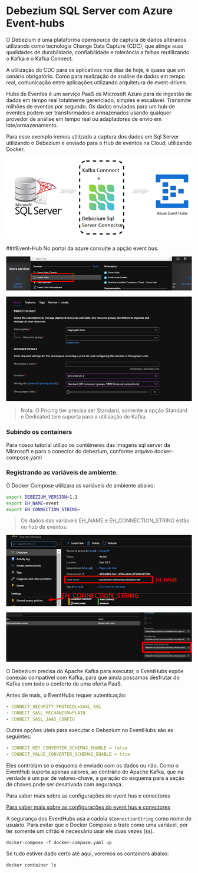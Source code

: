 # Debezium SQL Server com Azure Event-hubs

O Debezium é uma plataforma opensource de captura de dados alterados utilizando como tecnologia Change Data Capture (CDC), que atinge suas qualidades de durabilidade, confiabilidade e tolerância a falhas reutilizando o Kafka e o Kafka Connect. 

A utilização do CDC para os aplicativos nos dias de hoje, é quase que um cenário obrigatório. Como para realização de análise de dados em tempo real, comunicação entre aplicações utilizando arquitetura de event-driven.

Hubs de Eventos é um serviço PaaS da Microsoft Azure para de ingestão de dados em tempo real totalmente gerenciado, simples e escalável. Transmite milhões de eventos por segundo.
Os dados enviados para um hub de eventos podem ser transformados e armazenados usando qualquer provedor de análise em tempo real ou adaptadores de envio em lote/armazenamento.

Para esse exemplo iremos utilizado a captura dos dados em Sql Server utilizando o Debezium e enviado para o Hub de eventos na Cloud, utilizando Docker.

![Arquitetura](https://raw.githubusercontent.com/nandorsilva/debezium-sql-azure-event-hubs/master/doc/arquitetura.png "Arquitetura")

###Event-Hub
No portal da azure consulte a opção event bus.

![](https://raw.githubusercontent.com/nandorsilva/debezium-sql-azure-event-hubs/master/doc/event-bus-1.png)


![](https://raw.githubusercontent.com/nandorsilva/debezium-sql-azure-event-hubs/master/doc/event-bus-2.png)

> Nota: O Pricing tier precisa ser Standard, somente a opção Standard e Dedicated tem suporta para a utilização do Kafka.

### Subindo os containers
Para nosso tutorial utilizo os contêineres das imagens sql server da Microsoft e para o conector do debezium, conforme arquivo docker-compose.yaml

### Registrando as variáveis de ambiente.

O Docker Compose utilizara as variáveis de ambiente abaixo:

```bash
export DEBEZIUM_VERSION=1.1
export EH_NAME=event
export EH_CONNECTION_STRING=
```
> Os dados das variáveis EH_NAME e EH_CONNECTION_STRING estão no hub de eventos:

![](https://raw.githubusercontent.com/nandorsilva/debezium-sql-azure-event-hubs/master/doc/event-bus-3.png)

![](https://raw.githubusercontent.com/nandorsilva/debezium-sql-azure-event-hubs/master/doc/event-bus-4.png)

O Debezium precisa do Apache Kafka para executar, o EventHubs expõe conexão compatível com Kafka, para que ainda possamos desfrutar do Kafka com todo o conforto de uma oferta PaaS.

Antes de mais, o EventHubs requer autenticação:

```yaml
- CONNECT_SECURITY_PROTOCOL=SASL_SSL
- CONNECT_SASL_MECHANISM=PLAIN
- CONNECT_SASL_JAAS_CONFIG
```
Outras opções úteis para executar o Debezium no EventHubs são as seguintes:

```yaml
- CONNECT_KEY_CONVERTER_SCHEMAS_ENABLE = false 
- CONNECT_VALUE_CONVERTER_SCHEMAS_ENABLE = true
```

Eles controlam se o esquema é enviado com os dados ou não. Como o EventHub suporta apenas valores, ao contrário do Apache Kafka, que na verdade é um par de valores-chave, a geração do esquema para a seção de chaves pode ser desativada com segurança.  

Para saber mais sobre as configurações do event hus e conectores

[Para saber mais sobre as configurações do event hus e conectores](https://github.com/debezium/docker-images/tree/master/connect-base/0.10#others)

A segurança dos EventHubs usa a cadeia `$ConnectionString` como nome de usuário. Para evitar que o Docker Compose o trate como uma variável, por ter somente um cifrão é necessário usar ele duas vezes (`$$`).

```shell
docker-compose -f docker-compose.yaml up
```

Se tudo estiver dado certo até aqui, veremos os containers abaixo:

```shell
docker container ls
```
